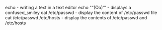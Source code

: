 echo - writing a text in a text editor
echo "\"(Ôo)'" - displays a confused_smiley
cat /etc/passwd - display the content of /etc/passwd file
cat /etc/passwd /etc/hosts - display the contents of /etc/passwd and /etc/hosts
